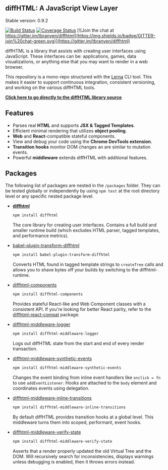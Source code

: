 diffHTML: A JavaScript View Layer
---------------------------------

Stable version: 0.9.2

[![Build Status](https://travis-ci.org/tbranyen/diffhtml.svg?branch=master)](https://travis-ci.org/tbranyen/diffhtml)
[![Coverage
  Status](https://coveralls.io/repos/tbranyen/diffhtml/badge.svg?branch=master&service=github)](https://coveralls.io/github/tbranyen/diffhtml?branch=master) 
[![Join the chat at https://gitter.im/tbranyen/diffhtml](https://img.shields.io/badge/GITTER-join%20chat-green.svg)](https://gitter.im/tbranyen/diffhtml)

diffHTML is a library that assists with creating user interfaces using
JavaScript. These interfaces can be: applications, games, data visualizations,
or anything else that you may want to render in a web browser.

This repository is a mono-repo structured with the [Lerna](https://lernajs.io/)
CLI tool. This makes it easier to support continuous integration, consistent
versioning, and working on the various diffHTML tools.

[**Click here to go directly to the diffHTML library source**](/packages/diffhtml/)

## Features

- Parses real **HTML** and supports **JSX & Tagged Templates**.
- Efficient minimal rendering that utilizes **object pooling**.
- **Web** and **React**-compatible stateful components.
- View and debug your code using the **Chrome DevTools extension**.
- **Transition hooks** monitor DOM changes an are similar to mutation events.
- Powerful **middleware** extends diffHTML with additional features.

## Packages

The following list of packages are nested in the `/packages` folder. They can
be tested globally or independently by using `npm test` at the root directory
level or any specific nested package level.

* **[diffhtml](/packages/diffhtml)**

  ``` sh
  npm install diffhtml
  ```

  The core library for creating user interfaces. Contains a full build and
  smaller runtime build (which excludes HTML parser, tagged templates, and
  performance metrics).

* [babel-plugin-transform-diffhtml](/packages/babel-plugin-transform-diffhtml)

  ``` sh
  npm install babel-plugin-transform-diffhtml
  ```

  Converts HTML found in tagged template strings to `createTree` calls and
  allows you to shave bytes off your builds by switching to the
  diffhtml-runtime.

* [diffhtml-components](/packages/diffhtml-components)

  ``` sh
  npm install diffhtml-components
  ```

  Provides stateful React-like and Web Component classes with a consistent API.
  If you're looking for better React parity, refer to the
  [diffhtml-react-compat](/packages/diffhtml-react-compat) package.

* [diffhtml-middleware-logger](/packages/diffhtml-middleware-logger)

  ``` sh
  npm install diffhtml-middleware-logger
  ```

  Logs out diffHTML state from the start and end of every render transaction.

* [diffhtml-middleware-synthetic-events](/packages/diffhtml-middleware-synthetic-events)

  ``` sh
  npm install diffhtml-middleware-synthetic-events
  ```

  Changes the event binding from inline event handlers like `onclick = fn` to
  use `addEventListener`. Hooks are attached to the `body` element and
  coordinates events using delegation.

* [diffhtml-middleware-inline-transitions](/packages/diffhtml-middleware-inline-transitions)

  ``` sh
  npm install diffhtml-middleware-inline-transitions
  ```

  By default diffHTML provides transition hooks at a global level. This
  middleware turns them into scoped, performant, event hooks.

* [diffhtml-middleware-verify-state](/packages/diffhtml-middleware-verify-state)

  ``` sh
  npm install diffhtml-middleware-verify-state
  ```

  Asserts that a render properly updated the old Virtual Tree and the DOM. Will
  recursively search for inconsistencies, displays warnings unless debugging is
  enabled, then it throws errors instead.
